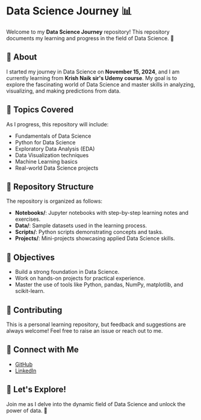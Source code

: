 # Data Science Journey 📊

Welcome to my **Data Science Journey** repository! This repository documents my learning and progress in the field of Data Science. 🚀

## 🌟 About
I started my journey in Data Science on **November 15, 2024**, and I am currently learning from **Krish Naik sir's Udemy course**. My goal is to explore the fascinating world of Data Science and master skills in analyzing, visualizing, and making predictions from data.

## 🧠 Topics Covered
As I progress, this repository will include:
- Fundamentals of Data Science
- Python for Data Science
- Exploratory Data Analysis (EDA)
- Data Visualization techniques
- Machine Learning basics
- Real-world Data Science projects

## 📂 Repository Structure
The repository is organized as follows:
- **Notebooks/**: Jupyter notebooks with step-by-step learning notes and exercises.
- **Data/**: Sample datasets used in the learning process.
- **Scripts/**: Python scripts demonstrating concepts and tasks.
- **Projects/**: Mini-projects showcasing applied Data Science skills.

## 🎯 Objectives
- Build a strong foundation in Data Science.
- Work on hands-on projects for practical experience.
- Master the use of tools like Python, pandas, NumPy, matplotlib, and scikit-learn.

## 🤝 Contributing
This is a personal learning repository, but feedback and suggestions are always welcome! Feel free to raise an issue or reach out to me.

## 🔗 Connect with Me
- [GitHub](https://github.com/Irfan140)
- [LinkedIn](https://www.linkedin.com/in/irfan-mehmud-7a409b280/)

## 🚀 Let's Explore!
Join me as I delve into the dynamic field of Data Science and unlock the power of data. 🌟
